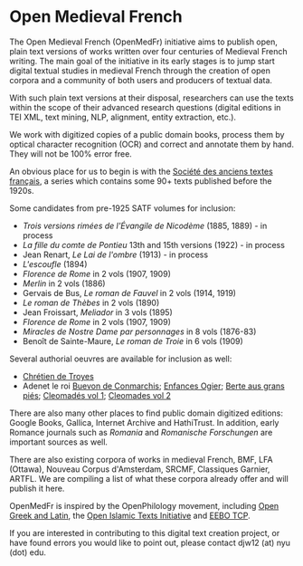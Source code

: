 
# Open Medieval French

The Open Medieval French (OpenMedFr) initiative aims to publish open, plain text versions of works written over four centuries of Medieval French writing. The main goal of the initiative in its early stages is to jump start digital textual studies in medieval French through the creation of open corpora and a community of both users and producers of textual data.

With such plain text versions at their disposal, researchers can use the texts within the scope of their advanced research questions (digital editions in TEI XML, text mining, NLP, alignment, entity extraction, etc.).

We work with digitized copies of a public domain books, process them by optical character recognition (OCR) and correct and annotate them by hand. They will not be 100% error free. 

An obvious place for us to begin is with the [Société des anciens textes français](https://en.wikipedia.org/wiki/Soci%C3%A9t%C3%A9_des_anciens_textes_fran%C3%A7ais), a series which contains some 90+ texts published before the 1920s.

Some candidates from pre-1925 SATF volumes for inclusion:

* _Trois versions rimées de l'Évangile de Nicodème_ (1885, 1889) - in process
* _La fille du comte de Pontieu_ 13th and 15th versions (1922) - in process 
* Jean Renart, _Le Lai de l'ombre_ (1913) - in process
* _L'escoufle_ (1894)
* _Florence de Rome_ in 2 vols (1907, 1909)
* _Merlin_ in 2 vols (1886)
* Gervais de Bus, _Le roman de Fauvel_ in 2 vols (1914, 1919)
* _Le roman de Thèbes_ in 2 vols (1890)
* Jean Froissart, _Meliador_ in 3 vols (1895)
* _Florence de Rome_ in 2 vols (1907, 1909)
* _Miracles de Nostre Dame par personnages_ in 8 vols (1876-83)
* Benoît de Sainte-Maure, _Le roman de Troie_ in 6 vols (1909)

Several authorial oeuvres are available for inclusion as well:

* [Chrétien de Troyes](https://fr.wikisource.org/wiki/Auteur:Chr%C3%A9tien_de_Troyes)
* Adenet le roi [Buevon de Conmarchis](https://archive.org/details/beuvesdecommarch00adenuoft); [Enfances Ogier](https://archive.org/details/lesenfancesogier00pariuoft); [Berte aus grans piés](https://archive.org/details/liroumansdeberte00bert); [Cleomadés vol 1](https://archive.org/details/liroumansdecl01aden); [Cleomades vol 2](https://archive.org/details/liroumansdeclo02adenuoft)


There are also many other places to find public domain digitized editions: Google
Books, Gallica, Internet Archive and HathiTrust. In addition, early Romance journals
such as _Romania_ and _Romanische Forschungen_ are important sources as well.

There are also existing corpora of works in medieval French, BMF, LFA (Ottawa),
Nouveau Corpus d'Amsterdam, SRCMF, Classiques Garnier, ARTFL. We are compiling a
list of what these corpora already offer and will publish it here.

OpenMedFr is inspired by the OpenPhilology movement, including [Open Greek and Latin](https://github.com/OpenGreekAndLatin), the [Open Islamic Texts Initiative](https://github.com/OpenITI) and [EEBO TCP](http://www.textcreationpartnership.org/tcp-eebo/).

If you are interested in contributing to this digital text creation project, or have found errors you would like to point out,
please contact djw12 (at) nyu (dot) edu.
